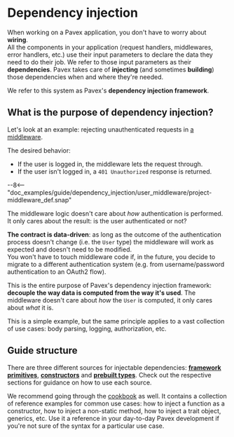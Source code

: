 # Dependency injection

When working on a Pavex application, you don't have to worry about **wiring**.\
All the components in your application (request handlers, middlewares, error handlers, etc.) use their input parameters to declare the data they need to do their job.
We refer to those input parameters as their **dependencies**.
Pavex takes care of **injecting** (and sometimes **building**) those dependencies when and where they're needed.

We refer to this system as Pavex's **dependency injection framework**.

## What is the purpose of dependency injection?

Let's look at an example: rejecting unauthenticated requests in [a middleware](../middleware/index.md).

The desired behavior:

- If the user is logged in, the middleware lets the request through.
- If the user isn't logged in, a `401 Unauthorized` response is returned.

--8<-- "doc_examples/guide/dependency_injection/user_middleware/project-middleware_def.snap"

The middleware logic doesn't care about _how_ authentication is performed. It only cares about
the result: is the user authenticated or not?

**The contract is data-driven**: as long as the outcome of the authentication process doesn't change
(i.e. the `User` type) the middleware will work as expected and doesn't need to be modified.\
You won't have to touch middleware code if, in the future,
you decide to migrate to a different authentication system
(e.g. from username/password authentication to an OAuth2 flow).

This is the entire purpose of Pavex's dependency injection framework: **decouple the way data is computed
from the way it's used**.
The middleware doesn't care about _how_ the `User` is computed, it only cares about _what_ it is.

This is a simple example, but the same principle applies to a vast collection of use cases:
body parsing, logging, authorization, etc.

## Guide structure

There are three different sources for injectable dependencies:
[**framework primitives**](framework_primitives.md),
[**constructors**](constructors.md) and
[**prebuilt types**](prebuilt_types.md).
Check out the respective sections for guidance on how to use each source.

We recommend going through the [cookbook](cookbook.md) as well. It contains a collection of reference examples for common use cases: how to
inject a function as a constructor, how to inject a non-static method, how to inject a trait object, generics, etc.
Use it a reference in your day-to-day Pavex development if you're not sure of the syntax for a particular use case.
